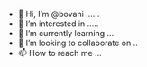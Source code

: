 - 👋 Hi, I’m @bovani ......
- 👀 I’m interested in .....
- 🌱 I’m currently learning ...
- 💞️ I’m looking to collaborate on ..
- 📫 How to reach me ...

<!---
bovani/bovani is a ✨ special ✨ repository because its `README.md` (this file) appears on your GitHub profile.
You can click the Preview link to take a look at your changes.
--->
